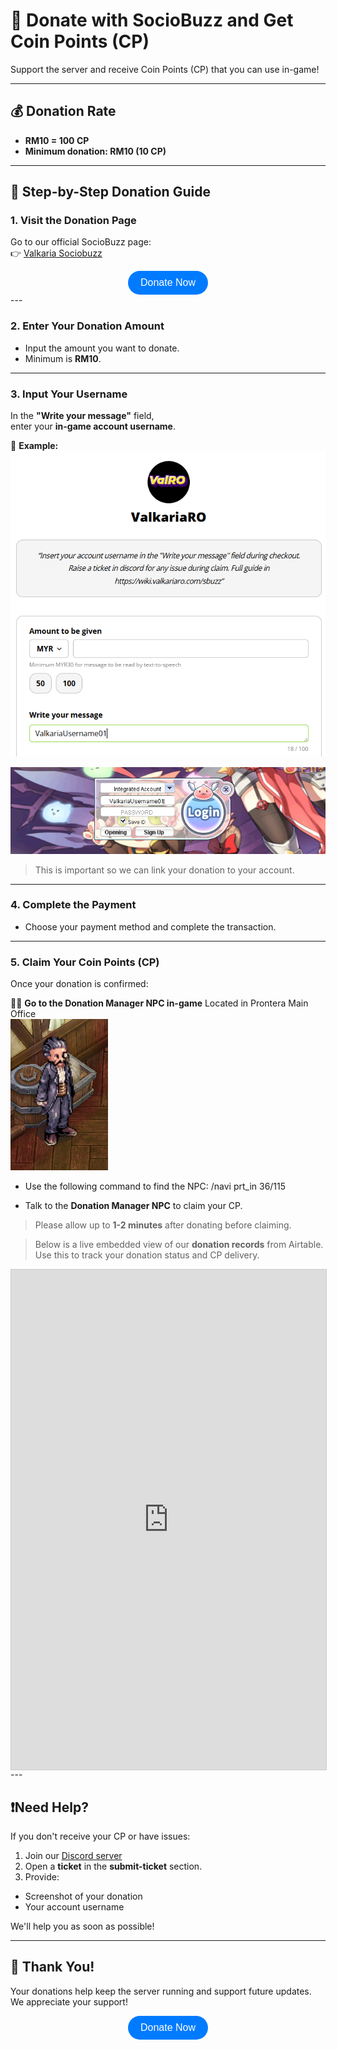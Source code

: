 # 🎁 Donate with SocioBuzz and Get Coin Points (CP)

Support the server and receive Coin Points (CP) that you can use in-game!

---

## 💰 Donation Rate

- **RM10 = 100 CP**
- **Minimum donation: RM10 (10 CP)**

---

## 📝 Step-by-Step Donation Guide

### 1. Visit the Donation Page

Go to our official SocioBuzz page:  
👉 [Valkaria Sociobuzz](https://sociabuzz.com/valkariaro/donate)

<div align="center">
    <a href="https://sociabuzz.com/valkariaro/donate" style="text-decoration: none;">
        <button style="background-color: #007bff; color: white; border: none; border-radius: 20px; padding: 10px 20px; font-size: 16px; cursor: pointer;" target="_blank">
            Donate Now
        </button>
    </a>
</div>
---

### 2. Enter Your Donation Amount

- Input the amount you want to donate.
- Minimum is **RM10**.

---

### 3. Input Your Username

In the **"Write your message"** field,  
enter your **in-game account username**.

📌 **Example:**
![alt text](image-3.png)

![alt text](image-1.png)

> This is important so we can link your donation to your account.

---

### 4. Complete the Payment

- Choose your payment method and complete the transaction.

---

### 5. Claim Your Coin Points (CP)

Once your donation is confirmed:

🧍‍♂️ **Go to the Donation Manager NPC in-game**
Located in Prontera Main Office<br>
![alt text](image-4.png)<br>
- Use the following command to find the NPC:
/navi prt_in 36/115

- Talk to the **Donation Manager NPC** to claim your CP.

> Please allow up to **1-2 minutes** after donating before claiming.


>Below is a live embedded view of our **donation records** from Airtable.  
Use this to track your donation status and CP delivery.

<div style="height: 800px;">
  <iframe
    class="airtable-embed"
    src="https://airtable.com/embed/apppRu0QjoflvjDL3/shrbSNTfVBw92dp5K/tblfUN7MBZQ1HrHk2?layout=card"
    frameborder="0"
    onmousewheel=""
    width="100%"
    height="100%"
    style="background: transparent; border: 1px solid #ccc;">
  </iframe>
</div>
---

## ❗Need Help?

If you don't receive your CP or have issues:

1. Join our [Discord server](https://discord.gg/5sdvj8sPYg)  
2. Open a **ticket** in the **submit-ticket** section.  
3. Provide:
 - Screenshot of your donation
 - Your account username

We'll help you as soon as possible!

---

## 🙏 Thank You!

Your donations help keep the server running and support future updates. We appreciate your support!

<div align="center">
    <a href="https://sociabuzz.com/valkariaro/donate" style="text-decoration: none;">
        <button style="background-color: #007bff; color: white; border: none; border-radius: 20px; padding: 10px 20px; font-size: 16px; cursor: pointer;" target="_blank">
            Donate Now
        </button>
    </a>
</div>
